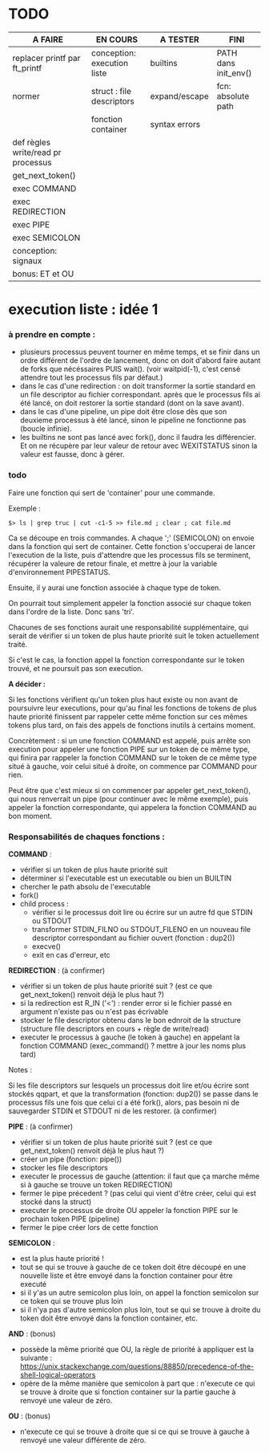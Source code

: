 # TODO

|            A FAIRE                   |           EN COURS          | A TESTER      |        FINI          |
| ------------------------------------ | --------------------------- | ------------- | -------------------- |
| replacer printf par ft_printf        | conception: execution liste | builtins      | PATH dans init_env() |
| normer                               | struct : file descriptors   | expand/escape | fcn: absolute path   |
|                                      | fonction container          | syntax errors |      |
| def règles write/read pr processus   |                             |               |      |
| get_next_token()                     |                             |               |      |
| exec COMMAND                         |                             |               |      |
| exec REDIRECTION                     |                             |               |      |
| exec PIPE                            |                             |               |      |
| exec SEMICOLON                       |                             |               |      |
| conception: signaux                  |                             |               |      |
| bonus: ET et OU                      |                             |               |      |



# execution liste : idée 1

### à prendre en compte :

- plusieurs processus peuvent tourner en même temps, et se finir dans un ordre différent de l'ordre de lancement, donc on doit d'abord faire autant de forks que nécéssaires PUIS wait(). (voir waitpid(-1), c'est censé attendre tout les processus fils par défaut.)
- dans le cas d'une redirection : on doit transformer la sortie standard en un file descriptor au fichier correspondant. après que le processus fils ai été lancé, on doit restorer la sortie standard (dont on la save avant).
- dans le cas d'une pipeline, un pipe doit être close dès que son deuxieme processus à été lancé, sinon le pipeline ne fonctionne pas (boucle infinie).
- les builtins ne sont pas lancé avec fork(), donc il faudra les différencier. Et on ne récupère par leur valeur de retour avec WEXITSTATUS sinon la valeur est fausse, donc à gérer.

### todo

Faire une fonction qui sert de 'container' pour une commande.

Exemple :

    $> ls | grep truc | cut -c1-5 >> file.md ; clear ; cat file.md
    
Ca se découpe en trois commandes. A chaque ';' (SEMICOLON) on envoie dans la fonction qui sert de container.
Cette fonction s'occuperai de lancer l'execution de la liste, puis d'attendre que les processus fils se terminent, récupérer la valeure de retour finale, et mettre à jour la variable d'environnement PIPESTATUS.


Ensuite, il y aurai  une fonction associée à chaque type de token.


On pourrait tout simplement appeler la fonction associé sur chaque token dans l'ordre de la liste. Donc sans 'tri'.


Chacunes de ses fonctions aurait une responsabilité supplémentaire, qui serait de vérifier si un token de plus haute priorité suit le token actuellement traité.


Si c'est le cas, la fonction appel la fonction correspondante sur le token trouvé, et ne poursuit pas son execution.

**A décider :**

Si les fonctions vérifient qu'un token plus haut existe ou non avant de poursuivre leur executions, pour qu'au final les fonctions de tokens de plus haute priorité finissent par rappeler cette même fonction sur ces mêmes tokens plus tard, on fais des appels de fonctions inutils à certains moment.

Concrètement : si un une fonction COMMAND est appelé, puis arrête son execution pour appeler une fonction PIPE sur un token de ce même type, qui finira par rappeler la fonction COMMAND sur le token de ce même type situé à gauche, voir celui situé à droite, on commence par COMMAND pour rien.

Peut être que c'est mieux si on commencer par appeler get_next_token(), qui nous renverrait un pipe (pour continuer avec le même exemple), puis appeler la fonction correspondante, qui appelera la fonction COMMAND au bon moment.

### Responsabilités de chaques fonctions :

**COMMAND** :
  - vérifier si un token de plus haute priorité suit
  - déterminer si l'executable est un executable ou bien un BUILTIN
  - chercher le path absolu de l'executable
  - fork()
  - child process : 
    - vérifier si le processus doit lire ou écrire sur un autre fd que STDIN ou STDOUT
    - transformer STDIN_FILNO ou STDOUT_FILENO en un nouveau file descriptor correspondant au fichier ouvert (fonction : dup2())
    - execve()
    - exit en cas d'erreur, etc
  
**REDIRECTION** : (à confirmer)
  - vérifier si un token de plus haute priorité suit ? (est ce que get_next_token() renvoit déjà le plus haut ?)
  - si la redirection est R_IN ('<') : render error si le fichier passé en argument n'existe pas ou n'est pas écrivable
  - stocker le file descriptor obtenu dans le bon ednroit de la structure (structure file descriptors en cours + règle de write/read)
  - executer le processus à gauche (le token à gauche) en appelant la fonction COMMAND (exec_command() ? mettre à jour les noms plus tard)
  
Notes :
 
Si les file descriptors sur lesquels un processus doit lire et/ou écrire sont stockés qqpart, et que la transformation (fonction: dup2()) se passe dans le processus fils une fois que celui ci a été fork(), alors, pas besoin ni de sauvegarder STDIN et STDOUT ni de les restorer. (à confirmer)
  
**PIPE** : (à confirmer)
 - vérifier si un token de plus haute priorité suit ? (est ce que get_next_token() renvoit déjà le plus haut ?)
 - créer un pipe (fonction: pipe())
 - stocker les file descriptors
 - executer le processus de gauche (attention: il faut que ça marche même si à gauche se trouve un token REDIRECTION)
 - fermer le pipe précedent ? (pas celui qui vient d'être créer, celui qui est stocké dans la struct)
 - executer le processus de droite OU appeler la fonction PIPE sur le prochain token PIPE (pipeline)
 - fermer le pipe créer lors de cette fonction
 
 **SEMICOLON** :
   - est la plus haute priorité !
   - tout se qui se trouve à gauche de ce token doit être découpé en une nouvelle liste et être envoyé dans la fonction container pour être executé
   - si il y'as un autre semicolon plus loin, on appel la fonction semicolon sur ce token qui se trouve plus loin
   - si il n'ya pas d'autre semicolon plus loin, tout se qui se trouve à droite du token doit être envoyé dans la fonction container, etc.
   
 **AND** : (bonus)
   - possède la même priorité que OU, la règle de priorité à appliquer est la suivante : https://unix.stackexchange.com/questions/88850/precedence-of-the-shell-logical-operators
   - opère de la même manière que semicolon à part que : n'execute ce qui se trouve à droite que si fonction container sur la partie gauche à renvoyé une valeur de zéro.
   
**OU** : (bonus)
  - n'execute ce qui se trouve à droite que si ce qui se trouve à gauche à renvoyé une valeur différente de zéro.
